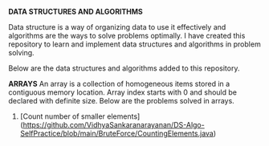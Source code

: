 **DATA STRUCTURES AND ALGORITHMS**

Data structure is a way of organizing data to use it effectively and algorithms are the ways to solve problems optimally.
I have created this repository to learn and implement data structures and algorithms in problem solving.

Below are the data structures and algorithms added to this repository.

**ARRAYS**
An array is a collection of homogeneous items stored in a contiguous memory location.
Array index starts with 0 and should be declared with definite size.
Below are the problems solved in arrays.

1. [Count number of smaller elements] (https://github.com/VidhyaSankaranarayanan/DS-Algo-SelfPractice/blob/main/BruteForce/CountingElements.java)

